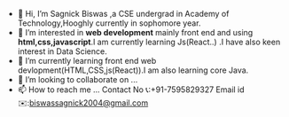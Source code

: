 - 👋 Hi, I’m Sagnick Biswas ,a CSE undergrad in Academy of Technology,Hooghly currently in sophomore year.
- 👀 I’m interested in **web development** mainly front end and using **html,css,javascript**.I am currently learning Js(React..) .I have also keen interest in Data Science.
- 🌱 I’m currently learning front end web devlopment(HTML,CSS,js(React)).I am also learning core Java.
- 💞️ I’m looking to collaborate on ...
- 📫 How to reach me ...
     Contact No 📞:+91-7595829327
     Email id ✉️:biswassagnick2004@gmail.com


<!---
code-Sagnick9300/code-Sagnick9300 is a ✨ special ✨ repository because its `README.md` (this file) appears on your GitHub profile.
You can click the Preview link to take a look at your changes.
--->
